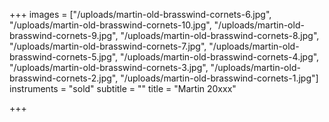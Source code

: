 +++
images = ["/uploads/martin-old-brasswind-cornets-6.jpg", "/uploads/martin-old-brasswind-cornets-10.jpg", "/uploads/martin-old-brasswind-cornets-9.jpg", "/uploads/martin-old-brasswind-cornets-8.jpg", "/uploads/martin-old-brasswind-cornets-7.jpg", "/uploads/martin-old-brasswind-cornets-5.jpg", "/uploads/martin-old-brasswind-cornets-4.jpg", "/uploads/martin-old-brasswind-cornets-3.jpg", "/uploads/martin-old-brasswind-cornets-2.jpg", "/uploads/martin-old-brasswind-cornets-1.jpg"]
instruments = "sold"
subtitle = ""
title = "Martin 20xxx"

+++
